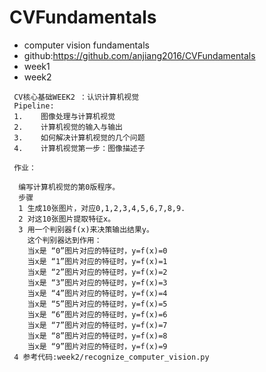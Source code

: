 # CVFundamentals
  - computer vision fundamentals 
  - github:https://github.com/anjiang2016/CVFundamentals
  - week1 
  - week2
```
 CV核心基础WEEK2 ：认识计算机视觉
 Pipeline:
 1.    图像处理与计算机视觉
 2.    计算机视觉的输入与输出
 3.    如何解决计算机视觉的几个问题
 4.    计算机视觉第一步：图像描述子

 作业：
  
  编写计算机视觉的第0版程序。
  步骤
  1 生成10张图片，对应0,1,2,3,4,5,6,7,8,9.
  2 对这10张图片提取特征x。
  3 用一个判别器f(x)来决策输出结果y。
    这个判别器达到作用：
    当x是 “0”图片对应的特征时，y=f(x)=0
    当x是 “1”图片对应的特征时，y=f(x)=1
    当x是 “2”图片对应的特征时，y=f(x)=2
    当x是 “3”图片对应的特征时，y=f(x)=3
    当x是 “4”图片对应的特征时，y=f(x)=4
    当x是 “5”图片对应的特征时，y=f(x)=5
    当x是 “6”图片对应的特征时，y=f(x)=6
    当x是 “7”图片对应的特征时，y=f(x)=7
    当x是 “8”图片对应的特征时，y=f(x)=8
    当x是 “9”图片对应的特征时，y=f(x)=9
 4 参考代码:week2/recognize_computer_vision.py
```
